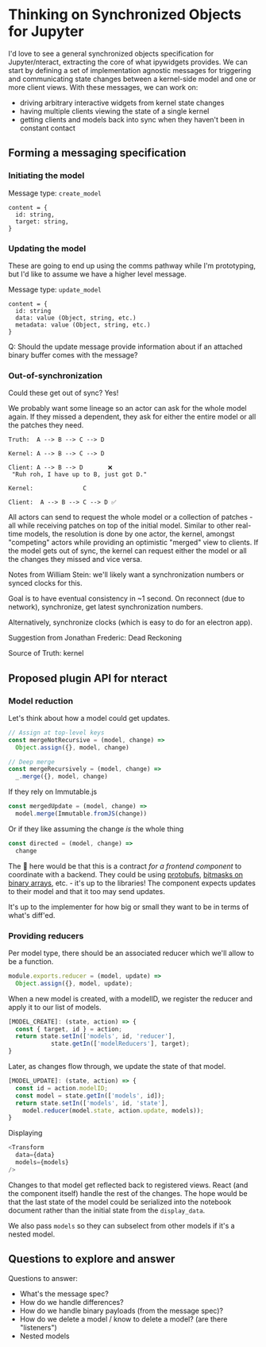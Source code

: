 # Thinking on Synchronized Objects for Jupyter

I'd love to see a general synchronized objects specification for Jupyter/nteract, extracting the core of what ipywidgets provides. We can start by defining a set of implementation agnostic messages for triggering and communicating state changes between a kernel-side model and one or more client views. With these messages, we can work on:

* driving arbitrary interactive widgets from kernel state changes
* having multiple clients viewing the state of a single kernel
* getting clients and models back into sync when they haven't been in constant contact

## Forming a messaging specification

### Initiating the model

Message type: `create_model`

```
content = {
  id: string,
  target: string,
}
```

### Updating the model

These are going to end up using the comms pathway while I'm prototyping, but I'd like to assume we have a higher level message.

Message type: `update_model`

```
content = {
  id: string
  data: value (Object, string, etc.)
  metadata: value (Object, string, etc.)
}
```

Q: Should the update message provide information about if an attached binary buffer comes with the message?

### Out-of-synchronization

Could these get out of sync? Yes!

We probably want some lineage so an actor can ask for the whole model again. If they missed a dependent, they ask for either the entire model or all the patches they need.

```
Truth:  A --> B --> C --> D

Kernel: A --> B --> C --> D

Client: A --> B --> D       ❌
 "Ruh roh, I have up to B, just got D."

Kernel:              C

Client:  A --> B --> C --> D ✅
```

All actors can send to request the whole model or a collection of patches - all while receiving patches on top of the initial model. Similar to other real-time models, the resolution is done by one actor, the kernel, amongst "competing" actors while providing an optimistic "merged" view to clients. If the model gets out of sync, the kernel can request either the model or all the changes they missed and vice versa.

Notes from William Stein: we'll likely want a synchronization numbers or synced clocks for this.

Goal is to have eventual consistency in ~1 second. On reconnect (due to network), synchronize, get latest synchronization numbers.

Alternatively, synchronize clocks (which is easy to do for an electron app).

Suggestion from Jonathan Frederic: Dead Reckoning

Source of Truth: kernel

## Proposed plugin API for nteract

### Model reduction

Let's think about how a model could get updates.

```js
// Assign at top-level keys
const mergeNotRecursive = (model, change) =>
  Object.assign({}, model, change)

// Deep merge
const mergeRecursively = (model, change) =>
  _.merge({}, model, change)
```

If they rely on Immutable.js

```js
const mergedUpdate = (model, change) =>
  model.merge(Immutable.fromJS(change))
```

Or if they like assuming the change _is_ the whole thing

```js
const directed = (model, change) =>
  change
```

The :key: here would be that this is a contract _for a frontend component_ to coordinate with a backend. They could be using [protobufs](https://github.com/dcodeIO/protobuf.js/wiki/How-to-read-binary-data-in-the-browser-or-under-node.js%3F), [bitmasks on binary arrays](https://github.com/rgbkrk/bitjet), etc. - it's up to the libraries! The component expects updates to their model and that it too may send updates.

It's up to the implementer for how big or small they want to be in terms of what's diff'ed.

### Providing reducers

Per model type, there should be an associated reducer which we'll allow to be
a function.

```js
module.exports.reducer = (model, update) =>
  Object.assign({}, model, update);
```

When a new model is created, with a modelID, we register the reducer and apply it to our list of models.

```js
[MODEL_CREATE]: (state, action) => {
  const { target, id } = action;
  return state.setIn(['models', id, 'reducer'],
            state.getIn(['modelReducers'], target);
}
```

Later, as changes flow through, we update the state of that model.

```js
[MODEL_UPDATE]: (state, action) => {
  const id = action.modelID;
  const model = state.getIn(['models', id]);
  return state.setIn(['models', id, 'state'],
    model.reducer(model.state, action.update, models));
}
```

Displaying

```js
<Transform
  data={data}
  models={models}
/>
```

Changes to that model get reflected back to registered views. React (and the component itself) handle the rest of the changes. The hope would be that the last state of the model could be serialized into the notebook document rather than the initial state from the `display_data`.

We also pass `models` so they can subselect from other models if it's a nested model.

## Questions to explore and answer

Questions to answer:

* What's the message spec?
* How do we handle differences?
* How do we handle binary payloads (from the message spec)?
* How do we delete a model / know to delete a model? (are there "listeners")
* Nested models
